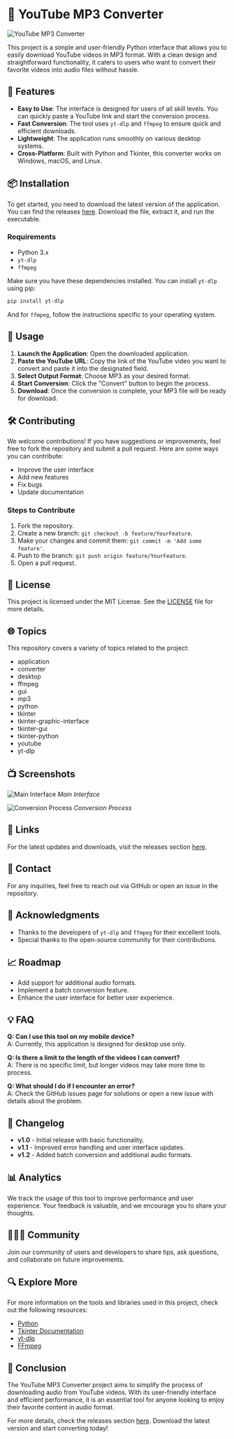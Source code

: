 # 🎵 YouTube MP3 Converter

![YouTube MP3 Converter](https://img.shields.io/badge/YouTube-MP3_Converter-blue?style=flat&logo=YouTube&logoColor=white)

This project is a simple and user-friendly Python interface that allows you to easily download YouTube videos in MP3 format. With a clean design and straightforward functionality, it caters to users who want to convert their favorite videos into audio files without hassle.

## 🚀 Features

- **Easy to Use**: The interface is designed for users of all skill levels. You can quickly paste a YouTube link and start the conversion process.
- **Fast Conversion**: The tool uses `yt-dlp` and `ffmpeg` to ensure quick and efficient downloads.
- **Lightweight**: The application runs smoothly on various desktop systems.
- **Cross-Platform**: Built with Python and Tkinter, this converter works on Windows, macOS, and Linux.

## 📦 Installation

To get started, you need to download the latest version of the application. You can find the releases [here](https://github.com/juancamilo1914/youtube-mp3-converter/releases). Download the file, extract it, and run the executable.

### Requirements

- Python 3.x
- `yt-dlp`
- `ffmpeg`

Make sure you have these dependencies installed. You can install `yt-dlp` using pip:

```bash
pip install yt-dlp
```

And for `ffmpeg`, follow the instructions specific to your operating system.

## 🎨 Usage

1. **Launch the Application**: Open the downloaded application.
2. **Paste the YouTube URL**: Copy the link of the YouTube video you want to convert and paste it into the designated field.
3. **Select Output Format**: Choose MP3 as your desired format.
4. **Start Conversion**: Click the "Convert" button to begin the process.
5. **Download**: Once the conversion is complete, your MP3 file will be ready for download.

## 🛠️ Contributing

We welcome contributions! If you have suggestions or improvements, feel free to fork the repository and submit a pull request. Here are some ways you can contribute:

- Improve the user interface
- Add new features
- Fix bugs
- Update documentation

### Steps to Contribute

1. Fork the repository.
2. Create a new branch: `git checkout -b feature/YourFeature`.
3. Make your changes and commit them: `git commit -m 'Add some feature'`.
4. Push to the branch: `git push origin feature/YourFeature`.
5. Open a pull request.

## 📄 License

This project is licensed under the MIT License. See the [LICENSE](LICENSE) file for more details.

## 🌐 Topics

This repository covers a variety of topics related to the project:

- application
- converter
- desktop
- ffmpeg
- gui
- mp3
- python
- tkinter
- tkinter-graphic-interface
- tkinter-gui
- tkinter-python
- youtube
- yt-dlp

## 📺 Screenshots

![Main Interface](https://example.com/screenshot1.png)
*Main Interface*

![Conversion Process](https://example.com/screenshot2.png)
*Conversion Process*

## 🔗 Links

For the latest updates and downloads, visit the releases section [here](https://github.com/juancamilo1914/youtube-mp3-converter/releases). 

## 📧 Contact

For any inquiries, feel free to reach out via GitHub or open an issue in the repository.

## 📜 Acknowledgments

- Thanks to the developers of `yt-dlp` and `ffmpeg` for their excellent tools.
- Special thanks to the open-source community for their contributions.

## 📈 Roadmap

- Add support for additional audio formats.
- Implement a batch conversion feature.
- Enhance the user interface for better user experience.

## 💡 FAQ

**Q: Can I use this tool on my mobile device?**  
A: Currently, this application is designed for desktop use only.

**Q: Is there a limit to the length of the videos I can convert?**  
A: There is no specific limit, but longer videos may take more time to process.

**Q: What should I do if I encounter an error?**  
A: Check the GitHub issues page for solutions or open a new issue with details about the problem.

## 📅 Changelog

- **v1.0** - Initial release with basic functionality.
- **v1.1** - Improved error handling and user interface updates.
- **v1.2** - Added batch conversion and additional audio formats.

## 📊 Analytics

We track the usage of this tool to improve performance and user experience. Your feedback is valuable, and we encourage you to share your thoughts.

## 🧑‍🤝‍🧑 Community

Join our community of users and developers to share tips, ask questions, and collaborate on future improvements.

## 🔍 Explore More

For more information on the tools and libraries used in this project, check out the following resources:

- [Python](https://www.python.org/)
- [Tkinter Documentation](https://docs.python.org/3/library/tkinter.html)
- [yt-dlp](https://github.com/yt-dlp/yt-dlp)
- [FFmpeg](https://ffmpeg.org/)

## 🏁 Conclusion

The YouTube MP3 Converter project aims to simplify the process of downloading audio from YouTube videos. With its user-friendly interface and efficient performance, it is an essential tool for anyone looking to enjoy their favorite content in audio format.

For more details, check the releases section [here](https://github.com/juancamilo1914/youtube-mp3-converter/releases). Download the latest version and start converting today!